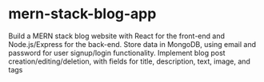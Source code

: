# mern-stack-blog-app
Build a MERN stack blog website with React for the front-end and Node.js/Express for the back-end.
Store data in MongoDB, using email and password for user signup/login functionality.
Implement blog post creation/editing/deletion, with fields for title, description, text, image, and tags
